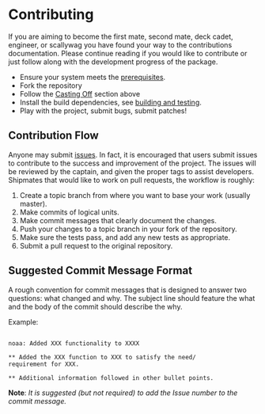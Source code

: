 # Contributing

If you are aiming to become the first mate, second mate, deck cadet, engineer, or scallywag you have found your
way to the contributions documentation. Please continue reading if you would like to contribute or just follow along with the
development progress of the package.

- Ensure your system meets the [prerequisites](#prerequisites).
- Fork the repository
- Follow the [Casting Off](#casting-off) section above
- Install the build dependencies, see [building and testing](https://github.com/barbacbd/nautical/blob/master/README.md).
- Play with the project, submit bugs, submit patches!

## Contribution Flow

Anyone may submit [issues](https://github.com/barbacbd/nautical/issues). In fact, it is encouraged that users submit issues to contribute to the success and improvement of the project.
The issues will be reviewed by the captain, and given the proper tags to assist developers. Shipmates that would like to work on pull requests, the workflow is roughly:

1. Create a topic branch from where you want to base your work (usually master).
2. Make commits of logical units.
3. Make commit messages that clearly document the changes.
4. Push your changes to a topic branch in your fork of the repository.
5. Make sure the tests pass, and add any new tests as appropriate.
6. Submit a pull request to the original repository.

## Suggested Commit Message Format

A rough convention for commit messages that is designed to answer two
questions: what changed and why. The subject line should feature the what and
the body of the commit should describe the why.

Example:

```

noaa: Added XXX functionality to XXXX

** Added the XXX function to XXX to satisfy the need/
requirement for XXX.

** Additional information followed in other bullet points.

```

**Note**: _It is suggested (but not required) to add the Issue number to the commit message._
